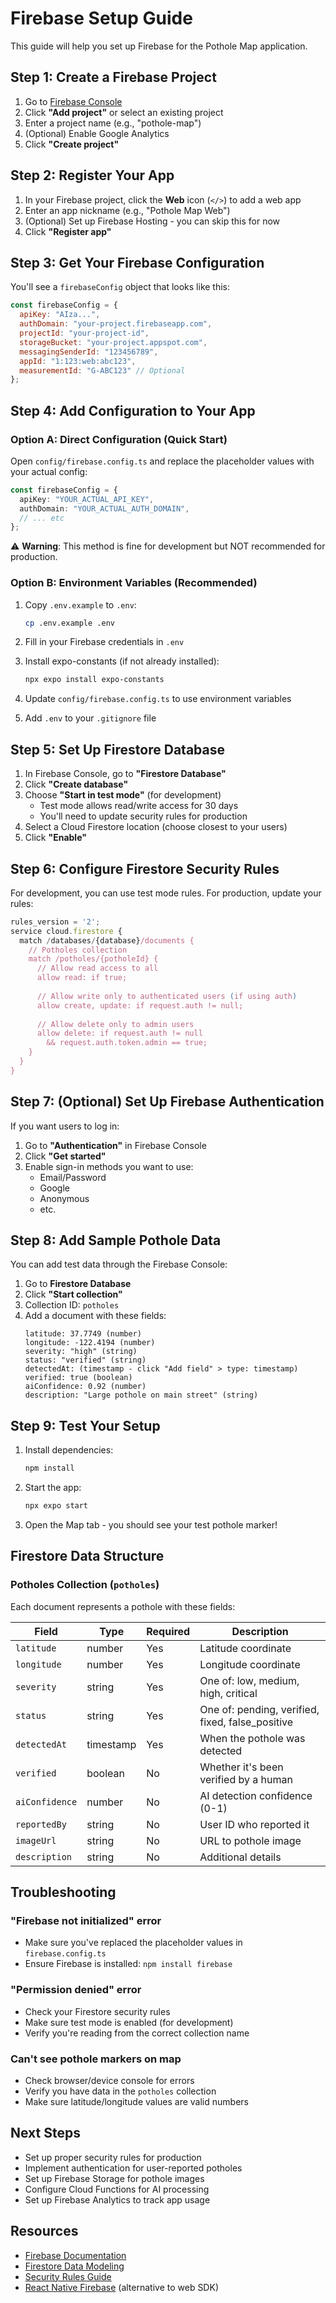 # Firebase Setup Guide

This guide will help you set up Firebase for the Pothole Map application.

## Step 1: Create a Firebase Project

1. Go to [Firebase Console](https://console.firebase.google.com/)
2. Click **"Add project"** or select an existing project
3. Enter a project name (e.g., "pothole-map")
4. (Optional) Enable Google Analytics
5. Click **"Create project"**

## Step 2: Register Your App

1. In your Firebase project, click the **Web** icon (`</>`) to add a web app
2. Enter an app nickname (e.g., "Pothole Map Web")
3. (Optional) Set up Firebase Hosting - you can skip this for now
4. Click **"Register app"**

## Step 3: Get Your Firebase Configuration

You'll see a `firebaseConfig` object that looks like this:

```javascript
const firebaseConfig = {
  apiKey: "AIza...",
  authDomain: "your-project.firebaseapp.com",
  projectId: "your-project-id",
  storageBucket: "your-project.appspot.com",
  messagingSenderId: "123456789",
  appId: "1:123:web:abc123",
  measurementId: "G-ABC123" // Optional
};
```

## Step 4: Add Configuration to Your App

### Option A: Direct Configuration (Quick Start)

Open `config/firebase.config.ts` and replace the placeholder values with your actual config:

```typescript
const firebaseConfig = {
  apiKey: "YOUR_ACTUAL_API_KEY",
  authDomain: "YOUR_ACTUAL_AUTH_DOMAIN",
  // ... etc
};
```

⚠️ **Warning**: This method is fine for development but NOT recommended for production.

### Option B: Environment Variables (Recommended)

1. Copy `.env.example` to `.env`:
   ```bash
   cp .env.example .env
   ```

2. Fill in your Firebase credentials in `.env`

3. Install expo-constants (if not already installed):
   ```bash
   npx expo install expo-constants
   ```

4. Update `config/firebase.config.ts` to use environment variables

5. Add `.env` to your `.gitignore` file

## Step 5: Set Up Firestore Database

1. In Firebase Console, go to **"Firestore Database"**
2. Click **"Create database"**
3. Choose **"Start in test mode"** (for development)
   - Test mode allows read/write access for 30 days
   - You'll need to update security rules for production
4. Select a Cloud Firestore location (choose closest to your users)
5. Click **"Enable"**

## Step 6: Configure Firestore Security Rules

For development, you can use test mode rules. For production, update your rules:

```javascript
rules_version = '2';
service cloud.firestore {
  match /databases/{database}/documents {
    // Potholes collection
    match /potholes/{potholeId} {
      // Allow read access to all
      allow read: if true;
      
      // Allow write only to authenticated users (if using auth)
      allow create, update: if request.auth != null;
      
      // Allow delete only to admin users
      allow delete: if request.auth != null 
        && request.auth.token.admin == true;
    }
  }
}
```

## Step 7: (Optional) Set Up Firebase Authentication

If you want users to log in:

1. Go to **"Authentication"** in Firebase Console
2. Click **"Get started"**
3. Enable sign-in methods you want to use:
   - Email/Password
   - Google
   - Anonymous
   - etc.

## Step 8: Add Sample Pothole Data

You can add test data through the Firebase Console:

1. Go to **Firestore Database**
2. Click **"Start collection"**
3. Collection ID: `potholes`
4. Add a document with these fields:
   ```
   latitude: 37.7749 (number)
   longitude: -122.4194 (number)
   severity: "high" (string)
   status: "verified" (string)
   detectedAt: (timestamp - click "Add field" > type: timestamp)
   verified: true (boolean)
   aiConfidence: 0.92 (number)
   description: "Large pothole on main street" (string)
   ```

## Step 9: Test Your Setup

1. Install dependencies:
   ```bash
   npm install
   ```

2. Start the app:
   ```bash
   npx expo start
   ```

3. Open the Map tab - you should see your test pothole marker!

## Firestore Data Structure

### Potholes Collection (`potholes`)

Each document represents a pothole with these fields:

| Field | Type | Required | Description |
|-------|------|----------|-------------|
| `latitude` | number | Yes | Latitude coordinate |
| `longitude` | number | Yes | Longitude coordinate |
| `severity` | string | Yes | One of: low, medium, high, critical |
| `status` | string | Yes | One of: pending, verified, fixed, false_positive |
| `detectedAt` | timestamp | Yes | When the pothole was detected |
| `verified` | boolean | No | Whether it's been verified by a human |
| `aiConfidence` | number | No | AI detection confidence (0-1) |
| `reportedBy` | string | No | User ID who reported it |
| `imageUrl` | string | No | URL to pothole image |
| `description` | string | No | Additional details |

## Troubleshooting

### "Firebase not initialized" error
- Make sure you've replaced the placeholder values in `firebase.config.ts`
- Ensure Firebase is installed: `npm install firebase`

### "Permission denied" error
- Check your Firestore security rules
- Make sure test mode is enabled (for development)
- Verify you're reading from the correct collection name

### Can't see pothole markers on map
- Check browser/device console for errors
- Verify you have data in the `potholes` collection
- Make sure latitude/longitude values are valid numbers

## Next Steps

- Set up proper security rules for production
- Implement authentication for user-reported potholes
- Set up Firebase Storage for pothole images
- Configure Cloud Functions for AI processing
- Set up Firebase Analytics to track app usage

## Resources

- [Firebase Documentation](https://firebase.google.com/docs)
- [Firestore Data Modeling](https://firebase.google.com/docs/firestore/manage-data/structure-data)
- [Security Rules Guide](https://firebase.google.com/docs/rules)
- [React Native Firebase](https://rnfirebase.io/) (alternative to web SDK)
